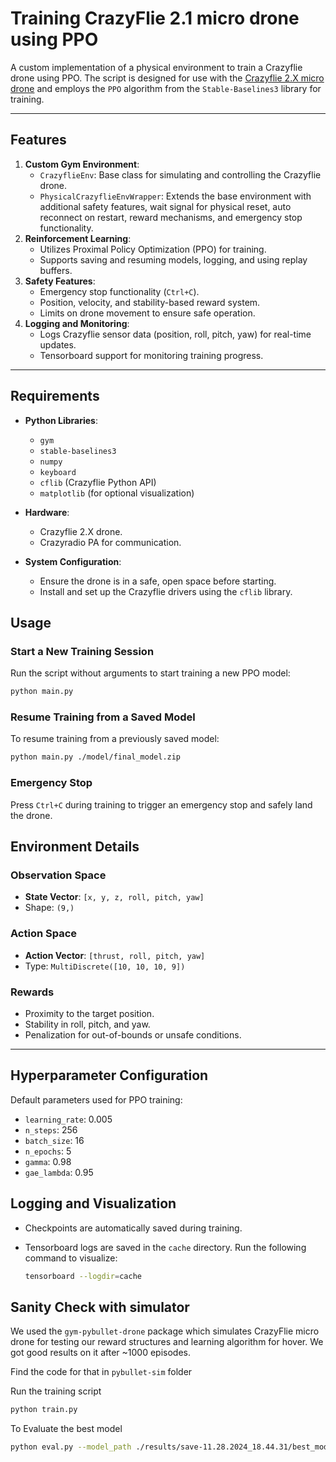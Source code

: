 # Training CrazyFlie 2.1 micro drone using PPO

A custom implementation of a physical environment to train a Crazyflie drone using PPO. The script is designed for use with the [Crazyflie 2.X micro drone](https://www.bitcraze.io/crazyflie-2-1/) and employs the `PPO` algorithm from the `Stable-Baselines3` library for training.

---

## Features

1. **Custom Gym Environment**:
   - `CrazyflieEnv`: Base class for simulating and controlling the Crazyflie drone.
   - `PhysicalCrazyflieEnvWrapper`: Extends the base environment with additional safety features, wait signal for physical reset,  auto reconnect on restart, reward mechanisms, and emergency stop functionality.
2. **Reinforcement Learning**:
   - Utilizes Proximal Policy Optimization (PPO) for training.
   - Supports saving and resuming models, logging, and using replay buffers.
3. **Safety Features**:
   - Emergency stop functionality (`Ctrl+C`).
   - Position, velocity, and stability-based reward system.
   - Limits on drone movement to ensure safe operation.
4. **Logging and Monitoring**:
   - Logs Crazyflie sensor data (position, roll, pitch, yaw) for real-time updates.
   - Tensorboard support for monitoring training progress.

---

## Requirements

- **Python Libraries**:
  - `gym`
  - `stable-baselines3`
  - `numpy`
  - `keyboard`
  - `cflib` (Crazyflie Python API)
  - `matplotlib` (for optional visualization)

- **Hardware**:
  - Crazyflie 2.X drone.
  - Crazyradio PA for communication.

- **System Configuration**:
  - Ensure the drone is in a safe, open space before starting.
  - Install and set up the Crazyflie drivers using the `cflib` library.

## Usage

### Start a New Training Session

Run the script without arguments to start training a new PPO model:

```bash
python main.py
```

### Resume Training from a Saved Model

To resume training from a previously saved model:

```bash
python main.py ./model/final_model.zip
```

### Emergency Stop

Press `Ctrl+C` during training to trigger an emergency stop and safely land the drone.



## Environment Details

### Observation Space

- **State Vector**: `[x, y, z, roll, pitch, yaw]`
- Shape: `(9,)`

### Action Space

- **Action Vector**: `[thrust, roll, pitch, yaw]`
- Type: `MultiDiscrete([10, 10, 10, 9])`

### Rewards

- Proximity to the target position.
- Stability in roll, pitch, and yaw.
- Penalization for out-of-bounds or unsafe conditions.

------

## Hyperparameter Configuration

Default parameters used for PPO training:

- `learning_rate`: 0.005
- `n_steps`: 256
- `batch_size`: 16
- `n_epochs`: 5
- `gamma`: 0.98
- `gae_lambda`: 0.95

## Logging and Visualization

- Checkpoints are automatically saved during training.

- Tensorboard logs are saved in the  `cache` directory. Run the following command to visualize:

  ```bash
  tensorboard --logdir=cache
  ```



## Sanity Check with simulator

We used the `gym-pybullet-drone` package which simulates CrazyFlie micro drone for testing our reward structures and learning algorithm for hover. We got good results on it after ~1000 episodes.

Find the code for that in `pybullet-sim` folder

Run the training script

```bash	
python train.py
```
To Evaluate the best model

```bash
python eval.py --model_path ./results/save-11.28.2024_18.44.31/best_model.zip
```
